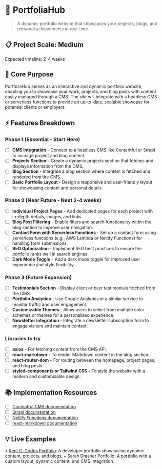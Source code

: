 # 🎯 PortfoliaHub
> A dynamic portfolio website that showcases your projects, blogs, and personal achievements in real-time.

## 📋 Project Scale: Medium
Expected timeline: 2-4 weeks

## 🎯 Core Purpose
PortfoliaHub serves as an interactive and dynamic portfolio website, enabling you to showcase your work, projects, and blog posts with content easily managed through a CMS. The site will integrate with a headless CMS or serverless functions to provide an up-to-date, scalable showcase for potential clients or employers.

## ⚡ Features Breakdown

### Phase 1 (Essential - Start Here)
- [ ] **CMS Integration** - Connect to a headless CMS like Contentful or Strapi to manage project and blog content.
- [ ] **Projects Section** - Create a dynamic projects section that fetches and displays information from the CMS.
- [ ] **Blog Section** - Integrate a blog section where content is fetched and rendered from the CMS.
- [ ] **Basic Portfolio Layout** - Design a responsive and user-friendly layout for showcasing content and personal details.

### Phase 2 (Near Future - Next 2-4 weeks)
- [ ] **Individual Project Pages** - Add dedicated pages for each project with in-depth details, images, and links.
- [ ] **Blog Post Filtering** - Enable filters and search functionality within the blog section to improve user navigation.
- [ ] **Contact Form with Serverless Functions** - Set up a contact form using serverless functions (e.g., AWS Lambda or Netlify Functions) for handling form submissions.
- [ ] **SEO Optimization** - Implement SEO best practices to ensure the portfolio ranks well in search engines.
- [ ] **Dark Mode Toggle** - Add a dark mode toggle for improved user experience and style flexibility.

### Phase 3 (Future Expansion)
- [ ] **Testimonials Section** - Display client or peer testimonials fetched from the CMS.
- [ ] **Portfolio Analytics** - Use Google Analytics or a similar service to monitor traffic and user engagement.
- [ ] **Customizable Themes** - Allow users to select from multiple color schemes or themes for a personalized experience.
- [ ] **Newsletter Integration** - Integrate a newsletter subscription form to engage visitors and maintain contact.
  
### Libraries to try
- [ ] **axios** - For fetching content from the CMS API.
- [ ] **react-markdown** - To render Markdown content in the blog section.
- [ ] **react-router-dom** - For routing between the homepage, project pages, and blog posts.
- [ ] **styled-components or Tailwind CSS** - To style the website with a modern and customizable design.

## 📚 Implementation Resources
- [ ] [Contentful CMS documentation](https://www.contentful.com/developers/docs/)
- [ ] [Strapi documentation](https://strapi.io/documentation)
- [ ] [Netlify Functions documentation](https://docs.netlify.com/functions/overview/)
- [ ] [react-markdown documentation](https://github.com/remarkjs/react-markdown)

## 💡 Live Examples
• [Kent C. Dodds Portfolio](https://kentcdodds.com/): A developer portfolio showcasing dynamic content, projects, and blogs.
• [Sarah Drasner Portfolio](https://sarahdrasnerdesign.com/): A portfolio with a custom layout, dynamic content, and CMS integration.